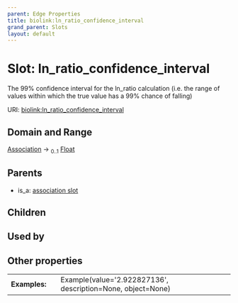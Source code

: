 ```yaml
---
parent: Edge Properties
title: biolink:ln_ratio_confidence_interval
grand_parent: Slots
layout: default
---
```


# Slot: ln_ratio_confidence_interval


The 99% confidence interval for the ln_ratio calculation (i.e. the range of values within which the true value has a 99% chance of falling)

URI: [biolink:ln_ratio_confidence_interval](https://w3id.org/biolink/vocab/ln_ratio_confidence_interval)

## Domain and Range

[Association](Association.md) ->  <sub>0..1</sub> [Float](types/Float.md)

## Parents

 *  is_a: [association slot](association_slot.md)

## Children


## Used by


## Other properties

|  |  |  |
| --- | --- | --- |
| **Examples:** | | Example(value='2.922827136', description=None, object=None) |

